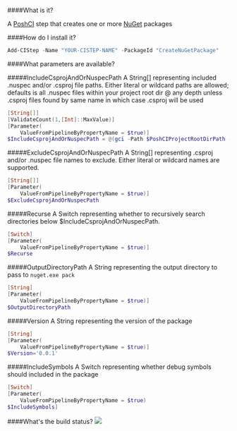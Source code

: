 ####What is it?

A [PoshCI](https://github.com/PoshCI/PoshCI) step that creates one or more [NuGet](http://www.nuget.org/) packages

####How do I install it?

```PowerShell
Add-CIStep -Name "YOUR-CISTEP-NAME" -PackageId "CreateNuGetPackage"
```

####What parameters are available?

#####IncludeCsprojAndOrNuspecPath
A String[] representing included .nuspec and/or .csproj file paths. Either literal or wildcard paths are allowed; defaults is all .nuspec 
files within your project root dir @ any depth unless .csproj files found by same name in which case .csproj will be used
```PowerShell
[String[]]
[ValidateCount(1,[Int]::MaxValue)]
[Parameter(
    ValueFromPipelineByPropertyName = $true)]
$IncludeCsprojAndOrNuspecPath = @(gci -Path $PoshCIProjectRootDirPath -File -Filter '*.nuspec' -Recurse | %{$_.FullName})
```

#####ExcludeCsprojAndOrNuspecPath
A String[] representing .csproj and/or .nuspec file names to exclude. Either literal or wildcard names are supported.
```PowerShell
[String[]]
[Parameter(
    ValueFromPipelineByPropertyName = $true)]
$ExcludeCsprojAndOrNuspecPath
```

#####Recurse
A Switch representing whether to recursively search directories below $IncludeCsprojAndOrNuspecPath.
```PowerShell
[Switch]
[Parameter(
    ValueFromPipelineByPropertyName = $true)]
$Recurse
```

#####OutputDirectoryPath
A String representing the output directory to pass to `nuget.exe pack`
```PowerShell
[String]
[Parameter(
    ValueFromPipelineByPropertyName = $true)]
$OutputDirectoryPath
```
#####Version
A String representing the version of the package
```PowerShell
[String]
[Parameter(
    ValueFromPipelineByPropertyName = $true)]
$Version='0.0.1'
```
#####IncludeSymbols
A Switch representing whether debug symbols should included in the package
```PowerShell
[Switch]
[Parameter(
    ValueFromPipelineByPropertyName = $true)
$IncludeSymbols]
```

####What's the build status?
![](https://ci.appveyor.com/api/projects/status/78dvewyub2c3ih9c?svg=true)

